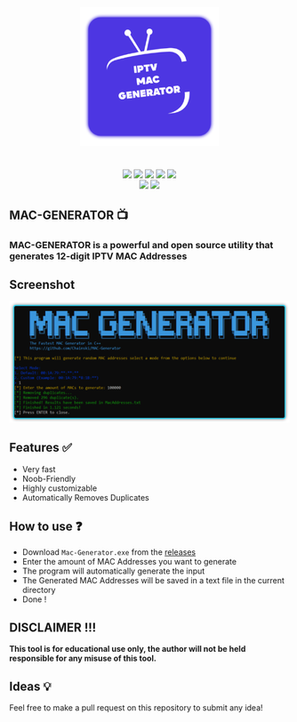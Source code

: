 <p align="center">
<img src="https://github.com/Chainski/MAC-Generator/blob/main/assets/MG.png?raw=true", width="250", height="250">
</p>

<h1 align="center">
</h1>
<p align= "center">
  <img src="https://img.shields.io/github/languages/top/Chainski/MAC-Generator?color=1E8AD4">
   <img src="https://img.shields.io/github/stars/Chainski/MAC-Generator?style=flat&color=1E8AD4">
   <img src="https://img.shields.io/github/forks/Chainski/MAC-Generator?style=flat&color=1E8AD4">
   <img src="https://img.shields.io/github/issues/Chainski/MAC-Generator?color=1E8AD4">
   <img src="https://hits.sh/github.com/Chainski/MAC-Generator.svg?label=views&color=1E8AD4">
   <br>
   <img src="https://img.shields.io/github/last-commit/Chainski/MAC-Generator?style=flat&color=1E8AD4">
   <img src="https://img.shields.io/github/license/Chainski/MAC-Generator?color=1E8AD4">
   <br>
</p>

## MAC-GENERATOR 📺

### MAC-GENERATOR is a powerful and open source utility that generates 12-digit IPTV MAC Addresses


## Screenshot
![preview](https://github.com/Chainski/MAC-Generator/blob/main/assets/preview.png)



## Features ✅
- Very fast
- Noob-Friendly
- Highly customizable
- Automatically Removes Duplicates

## How to use ❓
- Download `Mac-Generator.exe` from the [releases](https://github.com/Chainski/MAC-Generator/releases) 
- Enter the amount of MAC Addresses you want to generate 
- The program will automatically generate the input 
- The Generated MAC Addresses will be saved in a text file in the current directory
- Done !


## DISCLAIMER !!! 

**This tool is for educational use only, the author will not be held responsible for any misuse of this tool.**


## Ideas 💡

Feel free to make a pull request on this repository to submit any idea!
